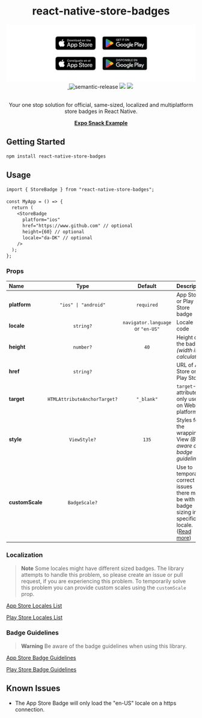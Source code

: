 <div align="center">
    <h1>react-native-store-badges</h1>
    <img src="https://raw.githubusercontent.com/usekeyhole/react-native-store-badges/master/img/repo-header.png" alt="React Native Store Badges" />

  <a href="https://www.npmjs.com/package/react-native-store-badges" target="\_parent">
    <img alt="" src="https://img.shields.io/npm/dm/react-native-store-badges.svg" />
  </a>

  <img alt="semantic-release" src="https://img.shields.io/badge/%20%20%F0%9F%93%A6%F0%9F%9A%80-semantic--release-e10079.svg">

  <img src="https://img.shields.io/badge/license-MIT%20-blue" />

  <img src="https://img.shields.io/badge/PRs-welcome-brightgreen.svg" />

  <img alt="" src="https://img.shields.io/github/stars/usekeyhole/react-native-store-badges.svg?style=social&label=Star" />

  <br />
  <br />

  <p>Your one stop solution for official, same-sized, localized and multiplatform store badges in React Native.</p>

  <a href="https://snack.expo.dev/@reinhardt/react-native-store-badges" target="_blank">
    <b>Expo Snack Example</b>
  </a>

  <br />
</div>

## Getting Started

```
npm install react-native-store-badges
```

## Usage

```tsx
import { StoreBadge } from "react-native-store-badges";

const MyApp = () => {
  return (
    <StoreBadge
      platform="ios"
      href="https://www.github.com" // optional
      height={60} // optional
      locale="da-DK" // optional
    />
  );
};
```

### Props

| Name            |                  Type                   |              Default              | Description                                                                                                             |
| :-------------- | :-------------------------------------: | :-------------------------------: | :---------------------------------------------------------------------------------------------------------------------- |
| **platform**    |   <code>"ios" &#124; "android"</code>   |            `required`             | App Store or Play Store badge                                                                                           |
| **locale**      |          <code>string?</code>           | `navigator.language` or `"en-US"` | Locale code                                                                                                             |
| **height**      |          <code>number?</code>           |               `40`                | Height of the badge <i>(width is calculated)</i>                                                                        |
| **href**        |          <code>string?</code>           |                                   | URL of App Store or Play Store                                                                                          |
| **target**      | <code>HTMLAttributeAnchorTarget?</code> |            `"_blank"`             | `target`-attribute is only used on Web platforms                                                                        |
| **style**       |         <code>ViewStyle?</code>         |               `135`               | Styles for the wrapping View <i>(Be aware of badge guidelines)</i>                                                      |
| **customScale** |        <code>BadgeScale?</code>         |                                   | Use to temporarily correct any issues there may be with badge sizing in a specific locale. ([Read more](#localization)) |

### Localization

> **Note**
> Some locales might have different sized badges. The library attempts to handle this problem, so please create an issue or pull request, if you are experiencing this problem. To temporarily solve this problem you can provide custom scales using the `customScale` prop.

[App Store Locales List](https://www.apple.com/itunes/marketing-on-itunes/identity-guidelines.html#itunes-store-badges#localized-lockups)

[Play Store Locales List](https://play.google.com/intl/en-US/badges/#!#locale)

### Badge Guidelines

> **Warning**
> Be aware of the badge guidelines when using this library.

[App Store Badge Guidelines](https://developer.apple.com/app-store/marketing/guidelines/)

[Play Store Badge Guidelines](https://play.google.com/intl/en_us/badges/)

## Known Issues

- The App Store Badge will only load the "en-US" locale on a https connection.
